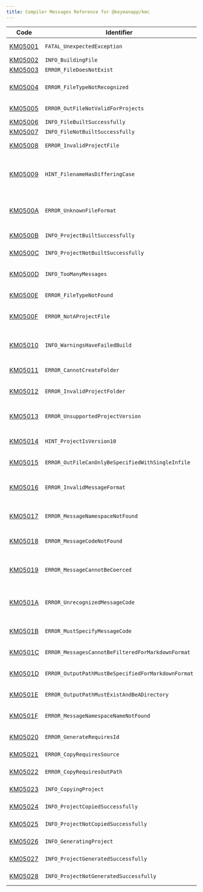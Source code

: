 ```yaml
---
title: Compiler Messages Reference for @keymanapp/kmc
---
```


 Code | Identifier | Message
------|------------|---------
[KM05001](km05001) | `FATAL_UnexpectedException` | This is an internal error; the message will vary
[KM05002](km05002) | `INFO_BuildingFile` | Building &lt;param&gt;
[KM05003](km05003) | `ERROR_FileDoesNotExist` | File &lt;param&gt; does not exist
[KM05004](km05004) | `ERROR_FileTypeNotRecognized` | Unrecognised input file &lt;param&gt;, expecting &lt;param&gt;, or project folder
[KM05005](km05005) | `ERROR_OutFileNotValidForProjects` | \-\-out\-file should not be specified for project builds
[KM05006](km05006) | `INFO_FileBuiltSuccessfully` | &lt;param&gt; built successfully\.
[KM05007](km05007) | `INFO_FileNotBuiltSuccessfully` | &lt;param&gt; failed to build\.
[KM05008](km05008) | `ERROR_InvalidProjectFile` | Project file is not valid: &lt;param&gt;
[KM05009](km05009) | `HINT_FilenameHasDifferingCase` | File on disk '&lt;param&gt;' does not match case of '&lt;param&gt;' in source file; this is an error on platforms with case\-sensitive filesystems\.
[KM0500A](km0500a) | `ERROR_UnknownFileFormat` | Unknown file format &lt;param&gt;; only Markdown \(\.md\), JSON \(\.json\), and Text \(\.txt\) are supported\.
[KM0500B](km0500b) | `INFO_ProjectBuiltSuccessfully` | Project &lt;param&gt; built successfully\.
[KM0500C](km0500c) | `INFO_ProjectNotBuiltSuccessfully` | Project &lt;param&gt; failed to build\.
[KM0500D](km0500d) | `INFO_TooManyMessages` | More than &lt;param&gt; warnings or errors received; suppressing further messages\.
[KM0500E](km0500e) | `ERROR_FileTypeNotFound` | A file of type &lt;param&gt; was not found in the project\.
[KM0500F](km0500f) | `ERROR_NotAProjectFile` | File &lt;param&gt; must have a \.kpj extension to be treated as a project\.
[KM05010](km05010) | `INFO_WarningsHaveFailedBuild` | The build failed because option "treat warnings as errors" is enabled and there are one or more warnings\.
[KM05011](km05011) | `ERROR_CannotCreateFolder` | This is an internal error; the message will vary
[KM05012](km05012) | `ERROR_InvalidProjectFolder` | The folder &lt;param&gt; does not appear to be a Keyman Developer project\.
[KM05013](km05013) | `ERROR_UnsupportedProjectVersion` | Project version &lt;param&gt; is not supported by this version of Keyman Developer\.
[KM05014](km05014) | `HINT_ProjectIsVersion10` | The project file is an older version and can be upgraded to version 17\.0
[KM05015](km05015) | `ERROR_OutFileCanOnlyBeSpecifiedWithSingleInfile` | Parameter \-\-out\-file can only be used with a single input file\.
[KM05016](km05016) | `ERROR_InvalidMessageFormat` | Invalid parameter: \-\-message &lt;param&gt; must match format '\[KM\]\#\#\#\#\#\[:Disable\|Info\|Hint\|Warn\|Error\]'
[KM05017](km05017) | `ERROR_MessageNamespaceNotFound` | Invalid parameter: \-\-message &lt;param&gt; does not have a recognized namespace
[KM05018](km05018) | `ERROR_MessageCodeNotFound` | Invalid parameter: \-\-message undefined is not a recognized code
[KM05019](km05019) | `ERROR_MessageCannotBeCoerced` | Invalid parameter: \-\-message &lt;param&gt; is not of type 'info', 'hint' or 'warn', and cannot be coerced
[KM0501A](km0501a) | `ERROR_UnrecognizedMessageCode` | Invalid parameter: message identifier '&lt;param&gt;' must match format '\[KM\]\#\#\#\#\#' or be a search for a \.\.\.
[KM0501B](km0501b) | `ERROR_MustSpecifyMessageCode` | Must specify at least one message code or \-a for all messages
[KM0501C](km0501c) | `ERROR_MessagesCannotBeFilteredForMarkdownFormat` | Messages cannot be filtered for markdown format
[KM0501D](km0501d) | `ERROR_OutputPathMustBeSpecifiedForMarkdownFormat` | Output path must be specified with \-o for markdown output format
[KM0501E](km0501e) | `ERROR_OutputPathMustExistAndBeADirectory` | Output path &lt;param&gt; must exist and must be a folder
[KM0501F](km0501f) | `ERROR_MessageNamespaceNameNotFound` | Invalid parameter: \-\-message &lt;param&gt; does not have a recognized namespace
[KM05020](km05020) | `ERROR_GenerateRequiresId` | The generate command requires a single 'id' parameter
[KM05021](km05021) | `ERROR_CopyRequiresSource` | The copy command requires a single 'source' parameter
[KM05022](km05022) | `ERROR_CopyRequiresOutPath` | The copy command requires the \-\-out\-path, \-o parameter
[KM05023](km05023) | `INFO_CopyingProject` | Copying project '&lt;param&gt;' to '&lt;param&gt;'
[KM05024](km05024) | `INFO_ProjectCopiedSuccessfully` | '&lt;param&gt;' copied to '&lt;param&gt;' successfully\.
[KM05025](km05025) | `INFO_ProjectNotCopiedSuccessfully` | Failed to copy '&lt;param&gt;' to '&lt;param&gt;'\.
[KM05026](km05026) | `INFO_GeneratingProject` | Generating new project '&lt;param&gt;' in '&lt;param&gt;'\.
[KM05027](km05027) | `INFO_ProjectGeneratedSuccessfully` | New project '&lt;param&gt;' generated successfully\.
[KM05028](km05028) | `INFO_ProjectNotGeneratedSuccessfully` | Failed to generate new project '&lt;param&gt;'\.
